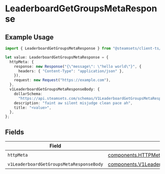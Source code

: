# LeaderboardGetGroupsMetaResponse

## Example Usage

```typescript
import { LeaderboardGetGroupsMetaResponse } from "@steamsets/client-ts/models/operations";

let value: LeaderboardGetGroupsMetaResponse = {
  httpMeta: {
    response: new Response("{\"message\": \"hello world\"}", {
      headers: { "Content-Type": "application/json" },
    }),
    request: new Request("https://example.com"),
  },
  v1LeaderboardGetGroupsMetaResponseBody: {
    dollarSchema:
      "https://api.steamsets.com/schemas/V1LeaderboardGetGroupsMetaResponseBody.json",
    description: "faint aw silent misjudge clean pace ah",
    title: "<value>",
  },
};
```

## Fields

| Field                                                                                                                  | Type                                                                                                                   | Required                                                                                                               | Description                                                                                                            |
| ---------------------------------------------------------------------------------------------------------------------- | ---------------------------------------------------------------------------------------------------------------------- | ---------------------------------------------------------------------------------------------------------------------- | ---------------------------------------------------------------------------------------------------------------------- |
| `httpMeta`                                                                                                             | [components.HTTPMetadata](../../models/components/httpmetadata.md)                                                     | :heavy_check_mark:                                                                                                     | N/A                                                                                                                    |
| `v1LeaderboardGetGroupsMetaResponseBody`                                                                               | [components.V1LeaderboardGetGroupsMetaResponseBody](../../models/components/v1leaderboardgetgroupsmetaresponsebody.md) | :heavy_minus_sign:                                                                                                     | OK                                                                                                                     |